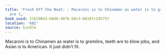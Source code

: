 ```yaml
---
title: 'Fresh Off the Boat: : Macaroni is to Chinamen as water is to gremlins, teeth
  are t…'
book_uuid: 21b59043-b0d6-487b-b8c3-88187c2d5757
location: '682'
source: kindle
---
```


Macaroni is to Chinamen as water is to gremlins, teeth are to blow jobs, and Asian is to American. It just didn’t fit.